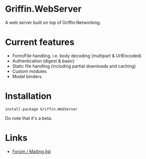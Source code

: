 Griffin.WebServer
=================

A web server built on top of Griffin.Networking.

# Current features

* Form/File handling, i.e. body decoding (multipart & UrlEncoded)
* Authentication (digest & basic)
* Static file handling (including partial downloads and caching)
* Custom modules
* Model binders.

# Installation

    install-package Griffin.WebServer
	
Do note that it's a beta.
	
# Links

* [Forum / Mailing list](https://groups.google.com/forum/#!forum/griffin-webserver)
